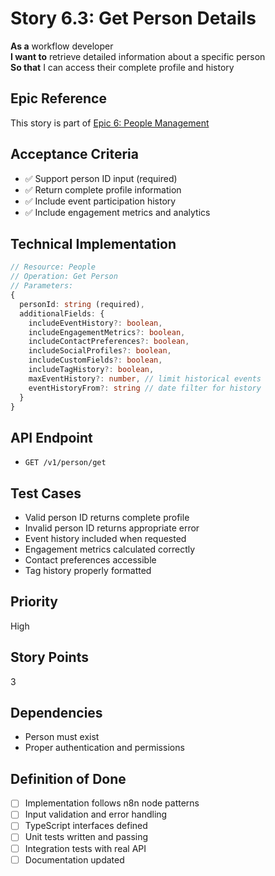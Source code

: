 # Story 6.3: Get Person Details

**As a** workflow developer  
**I want to** retrieve detailed information about a specific person  
**So that** I can access their complete profile and history

## Epic Reference
This story is part of [Epic 6: People Management](./epic.md)

## Acceptance Criteria
- ✅ Support person ID input (required)
- ✅ Return complete profile information
- ✅ Include event participation history
- ✅ Include engagement metrics and analytics

## Technical Implementation
```typescript
// Resource: People
// Operation: Get Person
// Parameters:
{
  personId: string (required),
  additionalFields: {
    includeEventHistory?: boolean,
    includeEngagementMetrics?: boolean,
    includeContactPreferences?: boolean,
    includeSocialProfiles?: boolean,
    includeCustomFields?: boolean,
    includeTagHistory?: boolean,
    maxEventHistory?: number, // limit historical events
    eventHistoryFrom?: string // date filter for history
  }
}
```

## API Endpoint
- `GET /v1/person/get`

## Test Cases
- Valid person ID returns complete profile
- Invalid person ID returns appropriate error
- Event history included when requested
- Engagement metrics calculated correctly
- Contact preferences accessible
- Tag history properly formatted

## Priority
High

## Story Points
3

## Dependencies
- Person must exist
- Proper authentication and permissions

## Definition of Done
- [ ] Implementation follows n8n node patterns
- [ ] Input validation and error handling
- [ ] TypeScript interfaces defined
- [ ] Unit tests written and passing
- [ ] Integration tests with real API
- [ ] Documentation updated
